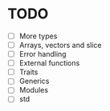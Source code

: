 # TODO

- [ ] More types
- [ ] Arrays, vectors and slice
- [ ] Error handling
- [ ] External functions
- [ ] Traits 
- [ ] Generics 
- [ ] Modules
- [ ] std 